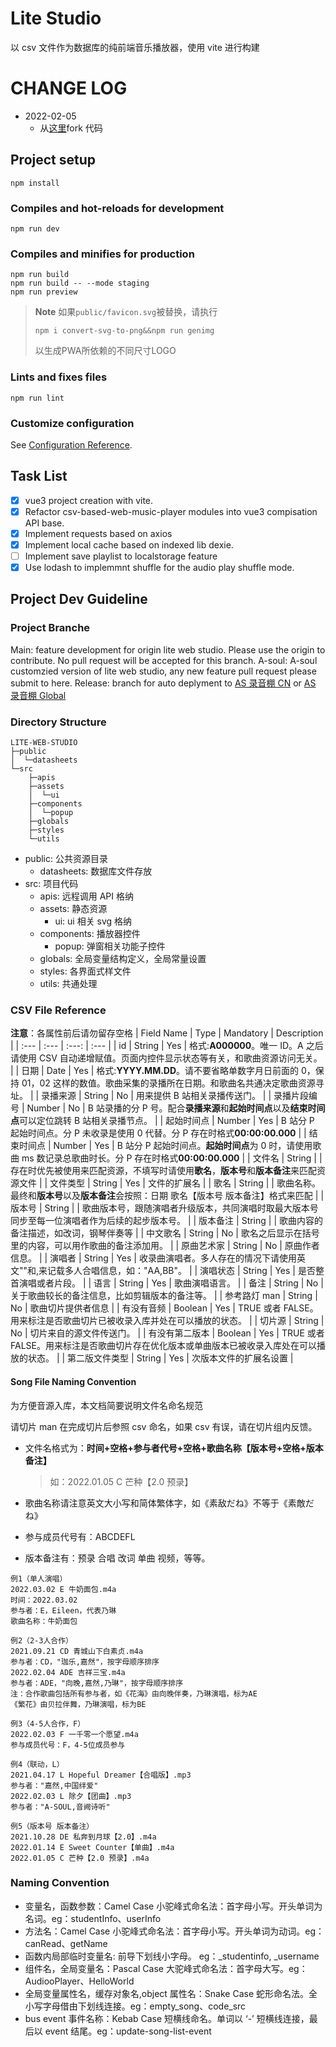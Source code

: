 # Lite Studio

以 csv 文件作为数据库的纯前端音乐播放器，使用 vite 进行构建

# CHANGE LOG

- 2022-02-05
  - 从[这里](https://github.com/K-bai/csv-based-web-music-player)fork 代码

## Project setup

```
npm install
```

### Compiles and hot-reloads for development

```
npm run dev
```

### Compiles and minifies for production

```
npm run build
npm run build -- --mode staging
npm run preview
```

> **Note**
> 如果`public/favicon.svg`被替换，请执行
> 
> `npm i convert-svg-to-png&&npm run genimg`
> 
> 以生成PWA所依赖的不同尺寸LOGO

### Lints and fixes files

```
npm run lint
```

### Customize configuration

See [Configuration Reference](https://cn.vitejs.dev/config/#configuring-vite).

## Task List

- [x] vue3 project creation with vite.
- [x] Refactor csv-based-web-music-player modules into vue3 compisation API base.
- [x] Implement requests based on axios
- [x] Implement local cache based on indexed lib dexie.
- [ ] Implement save playlist to localstorage feature
- [x] Use lodash to implemmnt shuffle for the audio play shuffle mode.

## Project Dev Guideline

### Project Branche

Main: feature development for origin lite web studio. Please use the origin to contribute. No pull request will be accepted for this branch.
A-soul: A-soul customzied version of lite web studio, any new feature pull request please submit to here.
Release: branch for auto deplyment to [AS 录音棚 CN](https://studio.asf.ink/) or [AS 录音棚 Global](https://studio.a-soul.fans/)

### Directory Structure

```
LITE-WEB-STUDIO
├─public
│  └─datasheets
└─src
    ├─apis
    ├─assets
    │  └─ui
    ├─components
    │  └─popup
    ├─globals
    ├─styles
    └─utils
```

- public: 公共资源目录
  - datasheets: 数据库文件存放
- src: 项目代码
  - apis: 远程调用 API 格纳
  - assets: 静态资源
    - ui: ui 相关 svg 格纳
  - components: 播放器控件
    - popup: 弹窗相关功能子控件
  - globals: 全局变量结构定义，全局常量设置
  - styles: 各界面式样文件
  - utils: 共通处理

### CSV File Reference

**注意**：各属性前后请勿留存空格
| Field Name | Type | Mandatory | Description |
| :--- | :--- | :---: | :--- |
| id | String | Yes | 格式:**A000000**。唯一 ID。A 之后请使用 CSV 自动递增赋值。页面内控件显示状态等有关，和歌曲资源访问无关。 |
| 日期 | Date | Yes | 格式:**YYYY.MM.DD**。请不要省略单数字月日前面的 0，保持 01，02 这样的数值。歌曲采集的录播所在日期。和歌曲名共通决定歌曲资源寻址。 |
| 录播来源 | String | No | 用来提供 B 站相关录播传送门。 |
| 录播片段编号 | Number | No | B 站录播的分 P 号。配合**录播来源**和**起始时间点**以及**结束时间点**可以定位跳转 B 站相关录播节点。 |
| 起始时间点 | Number | Yes | B 站分 P 起始时间点。分 P 未收录是使用 0 代替。分 P 存在时格式**00:00:00.000** |
| 结束时间点 | Number | Yes | B 站分 P 起始时间点。**起始时间点**为 0 时，请使用歌曲 ms 数记录总歌曲时长。分 P 存在时格式**00:00:00.000** |
| 文件名 | String | | 存在时优先被使用来匹配资源，不填写时请使用**歌名**，**版本号**和**版本备注**来匹配资源文件 |
| 文件类型 | String | Yes | 文件的扩展名 |
| 歌名 | String | | 歌曲名称。最终和**版本号**以及**版本备注**会按照：日期 歌名【版本号 版本备注】格式来匹配 |
| 版本号 | String | | 歌曲版本号，跟随演唱者升级版本，共同演唱时取最大版本号同步至每一位演唱者作为后续的起步版本号。 |
| 版本备注 | String | | 歌曲内容的备注描述，如改词，钢琴伴奏等 |
| 中文歌名 | String | No | 歌名之后显示在括号里的内容，可以用作歌曲的备注添加用。 |
| 原曲艺术家 | String | No | 原曲作者信息。 |
| 演唱者 | String | Yes | 收录曲演唱者。多人存在的情况下请使用英文""和,来记载多人合唱信息，如："AA,BB"。 |
| 演唱状态 | String | Yes | 是否整首演唱或者片段。 |
| 语言 | String | Yes | 歌曲演唱语言。 |
| 备注 | String | No | 关于歌曲较长的备注信息，比如剪辑版本的备注等。 |
| 参考路灯 man | String | No | 歌曲切片提供者信息 |
| 有没有音频 | Boolean | Yes | TRUE 或者 FALSE。用来标注是否歌曲切片已被收录入库并处在可以播放的状态。 |
| 切片源 | String | No | 切片来自的源文件传送门。 |
| 有没有第二版本 | Boolean | Yes | TRUE 或者 FALSE。用来标注是否歌曲切片存在优化版本或单曲版本已被收录入库处在可以播放的状态。 |
| 第二版文件类型 | String | Yes | 次版本文件的扩展名设置 |

#### Song File Naming Convention

为方便音源入库，本文档简要说明文件名命名规范

请切片 man 在完成切片后参照 csv 命名，如果 csv 有误，请在切片组内反馈。

- 文件名格式为：**时间+空格+参与者代号+空格+歌曲名称【版本号+空格+版本备注】**

  > 如：2022.01.05 C 芒种【2.0 预录】

- 歌曲名称请注意英文大小写和简体繁体字，如《素敌だね》不等于《素敵だね》
- 参与成员代号有：ABCDEFL
- 版本备注有：预录 合唱 改词 单曲 视频，等等。

```
例1（单人演唱）
2022.03.02 E 牛奶面包.m4a
时间：2022.03.02
参与者：E，Eileen，代表乃琳
歌曲名称：牛奶面包

例2（2-3人合作）
2021.09.21 CD 青城山下白素贞.m4a
参与者：CD，"珈乐,嘉然"，按字母顺序排序
2022.02.04 ADE 吉祥三宝.m4a
参与者：ADE，"向晚,嘉然,乃琳"，按字母顺序排序
注：合作歌曲包括所有参与者，如《花海》由向晚伴奏，乃琳演唱，标为AE
《繁花》由贝拉伴舞，乃琳演唱，标为BE

例3（4-5人合作，F）
2022.02.03 F 一千零一个愿望.m4a
参与成员代号：F，4-5位成员参与

例4（联动，L）
2021.04.17 L Hopeful Dreamer【合唱版】.mp3
参与者："嘉然,中国绊爱"
2022.02.03 L 除夕【团曲】.mp3
参与者："A-SOUL,音阙诗听"

例5（版本号 版本备注）
2021.10.28 DE 私奔到月球【2.0】.m4a
2022.01.14 E Sweet Counter【单曲】.m4a
2022.01.05 C 芒种【2.0 预录】.m4a
```

### Naming Convention

- 变量名，函数参数：Camel Case 小驼峰式命名法：首字母小写。开头单词为名词。eg：studentInfo、userInfo
- 方法名：Camel Case 小驼峰式命名法：首字母小写。开头单词为动词。eg：canRead、getName
- 函数内局部临时变量名: 前导下划线小字母。 eg：\_studentinfo, \_username
- 组件名，全局变量名：Pascal Case 大驼峰式命名法：首字母大写。eg：AudiooPlayer、HelloWorld
- 全局变量属性名，缓存对象名,object 属性名：Snake Case 蛇形命名法。全小写字母借由下划线连接。eg：empty_song、code_src
- bus event 事件名称：Kebab Case 短横线命名。单词以 ‘-’ 短横线连接，最后以 event 结尾。eg：update-song-list-event

